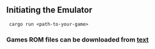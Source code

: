 ## Initiating the Emulator
``` cargo run <path-to-your-game>```
### Games ROM files can be downloaded from  [text](https://johnearnest.github.io/chip8Archive/)